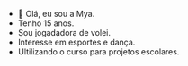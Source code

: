- 👋 Olá, eu sou a Mya.
- Tenho 15 anos.
- Sou jogadadora de volei. 
- Interesse em esportes e dança.
- Ultilizando o curso para projetos escolares.
